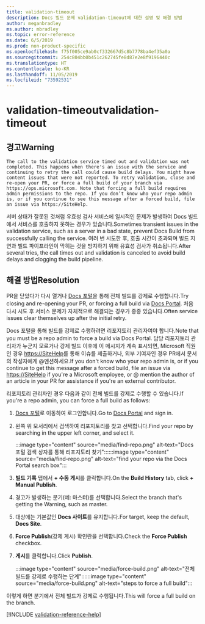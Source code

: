 ```yaml
---
title: validation-timeout
description: Docs 빌드 문제 validation-timeout에 대한 설명 및 해결 방법
author: meganbradley
ms.author: mbradley
ms.topic: error-reference
ms.date: 6/5/2019
ms.prod: non-product-specific
ms.openlocfilehash: f75f005ce9ab0cf332667d5c8b7778ba4ef35a0a
ms.sourcegitcommit: 254c804bb0b451c262745fe8d87e2e8f9196440c
ms.translationtype: HT
ms.contentlocale: ko-KR
ms.lasthandoff: 11/05/2019
ms.locfileid: "73592531"
---
```

# <a name="validation-timeout"></a><span data-ttu-id="10595-103">validation-timeout</span><span class="sxs-lookup"><span data-stu-id="10595-103">validation-timeout</span></span>

## <a name="warning"></a><span data-ttu-id="10595-104">경고</span><span class="sxs-lookup"><span data-stu-id="10595-104">Warning</span></span>

`The call to the validation service timed out and validation was not completed. This happens when there's an issue with the service and continuing to retry the call could cause build delays. You might have content issues that were not reported. To retry validation, close and re-open your PR, or force a full build of your branch via https://ops.microsoft.com. Note that forcing a full build requires admin permissions to the repo. If you don’t know who your repo admin is, or if you continue to see this message after a forced build, file an issue via https://SiteHelp.`

<span data-ttu-id="10595-105">서버 상태가 잘못된 것처럼 유효성 검사 서비스에 일시적인 문제가 발생하여 Docs 빌드에서 서비스를 호출하지 못하는 경우가 있습니다.</span><span class="sxs-lookup"><span data-stu-id="10595-105">Sometimes transient issues in the validation service, such as a server in a bad state, prevent Docs Build from successfully calling the service.</span></span> <span data-ttu-id="10595-106">여러 번 시도한 후, 호출 시간이 초과되며 빌드 지연과 빌드 파이프라인이 막히는 것을 방지하기 위해 유효성 검사가 취소됩니다.</span><span class="sxs-lookup"><span data-stu-id="10595-106">After several tries, the call times out and validation is canceled to avoid build delays and clogging the build pipeline.</span></span>

## <a name="resolution"></a><span data-ttu-id="10595-107">해결 방법</span><span class="sxs-lookup"><span data-stu-id="10595-107">Resolution</span></span>

<span data-ttu-id="10595-108">PR을 닫았다가 다시 열거나 [Docs 포털](https://ops.microsoft.com/#/)을 통해 전체 빌드를 강제로 수행합니다.</span><span class="sxs-lookup"><span data-stu-id="10595-108">Try closing and re-opening your PR, or forcing a full build via [Docs Portal](https://ops.microsoft.com/#/).</span></span> <span data-ttu-id="10595-109">처음 다시 시도 후 서비스 문제가 자체적으로 해결되는 경우가 종종 있습니다.</span><span class="sxs-lookup"><span data-stu-id="10595-109">Often service issues clear themselves up after the initial retry.</span></span>

<span data-ttu-id="10595-110">Docs 포털을 통해 빌드를 강제로 수행하려면 리포지토리 관리자여야 합니다.</span><span class="sxs-lookup"><span data-stu-id="10595-110">Note that you must be a repo admin to force a build via Docs Portal.</span></span> <span data-ttu-id="10595-111">담당 리포지토리 관리자가 누군지 모르거나 강제 빌드 이후에 이 메시지가 계속 표시되면, Microsoft 직원인 경우 [https://SiteHelp](https://SiteHelp)를 통해 이슈를 제출하거나, 외부 기여자인 경우 PR에서 문서의 작성자에게 @멘션하세요.</span><span class="sxs-lookup"><span data-stu-id="10595-111">If you don't know who your repo admin is, or if you continue to get this message after a forced build, file an issue via [https://SiteHelp](https://SiteHelp) if you're a Microsoft employee, or @ mention the author of an article in your PR for assistance if you're an external contributor.</span></span>

<span data-ttu-id="10595-112">리포지토리 관리자인 경우 다음과 같이 전체 빌드를 강제로 수행할 수 있습니다.</span><span class="sxs-lookup"><span data-stu-id="10595-112">If you're a repo admin, you can force a full build as follows:</span></span>

1. <span data-ttu-id="10595-113">[Docs 포털](https://ops.microsoft.com/#/)로 이동하여 로그인합니다.</span><span class="sxs-lookup"><span data-stu-id="10595-113">Go to [Docs Portal](https://ops.microsoft.com/#/) and sign in.</span></span>
1. <span data-ttu-id="10595-114">왼쪽 위 모서리에서 검색하여 리포지토리를 찾고 선택합니다.</span><span class="sxs-lookup"><span data-stu-id="10595-114">Find your repo by searching in the upper left corner, and select it.</span></span>

   <span data-ttu-id="10595-115">:::image type="content" source="media/find-repo.png" alt-text="Docs 포털 검색 상자를 통해 리포지토리 찾기":::</span><span class="sxs-lookup"><span data-stu-id="10595-115">:::image type="content" source="media/find-repo.png" alt-text="find your repo via the Docs Portal search box":::</span></span>
1. <span data-ttu-id="10595-116">**빌드 기록** 탭에서 **+ 수동 게시**를 클릭합니다.</span><span class="sxs-lookup"><span data-stu-id="10595-116">On the **Build History** tab, click **+ Manual Publish**.</span></span>
1. <span data-ttu-id="10595-117">경고가 발생하는 분기(예: 마스터)를 선택합니다.</span><span class="sxs-lookup"><span data-stu-id="10595-117">Select the branch that's getting the Warning, such as master.</span></span>
1. <span data-ttu-id="10595-118">대상에는 기본값인 **Docs 사이트**를 유지합니다.</span><span class="sxs-lookup"><span data-stu-id="10595-118">For target, keep the default, **Docs Site**.</span></span>
1. <span data-ttu-id="10595-119">**Force Publish**(강제 게시) 확인란을 선택합니다.</span><span class="sxs-lookup"><span data-stu-id="10595-119">Check the **Force Publish** checkbox.</span></span>
1. <span data-ttu-id="10595-120">**게시**를 클릭합니다.</span><span class="sxs-lookup"><span data-stu-id="10595-120">Click **Publish**.</span></span>

   <span data-ttu-id="10595-121">:::image type="content" source="media/force-build.png" alt-text="전체 빌드를 강제로 수행하는 단계":::</span><span class="sxs-lookup"><span data-stu-id="10595-121">:::image type="content" source="media/force-build.png" alt-text="steps to force a full build":::</span></span>

<span data-ttu-id="10595-122">이렇게 하면 분기에서 전체 빌드가 강제로 수행됩니다.</span><span class="sxs-lookup"><span data-stu-id="10595-122">This will force a full build on the branch.</span></span>

<!--make sure to add this file to your includes folder and verify the path-->
[!INCLUDE [validation-reference-help](includes/validation-reference-help.md)]
